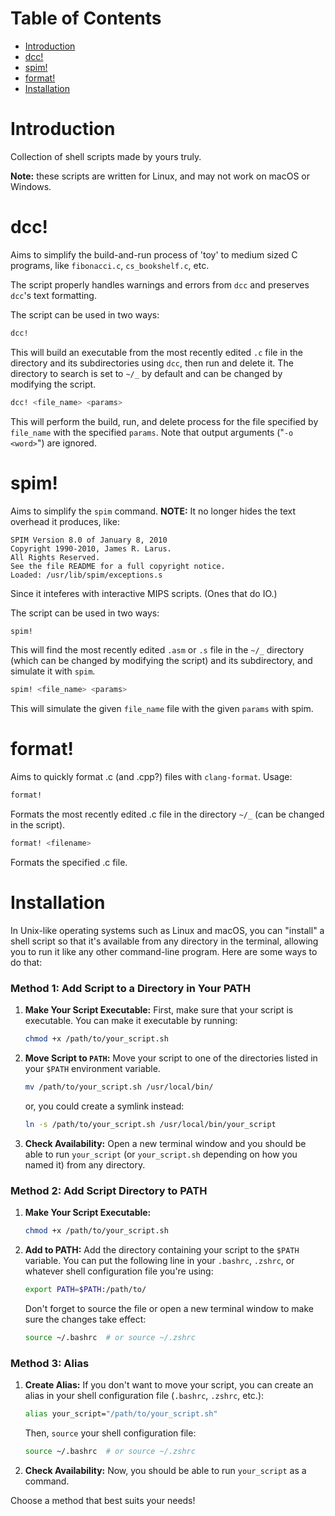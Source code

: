 # Table of Contents

- [Introduction](#introduction)
- [dcc!](#dcc)
- [spim!](#spim)
- [format!](#format)
- [Installation](#installation)


# Introduction
Collection of shell scripts made by yours truly. 

**Note:** these scripts are written for Linux, and may not work on macOS or Windows.


# dcc!
Aims to simplify the build-and-run process of 'toy' to medium sized C programs, like `fibonacci.c`, `cs_bookshelf.c`, etc. 

The script properly handles warnings and errors from `dcc` and preserves `dcc`'s text formatting.

The script can be used in two ways:

```bash
dcc!
```
This will build an executable from the most recently edited `.c` file in the directory and its subdirectories using `dcc`, then run and delete it. The directory to search is set to `~/_` by default and can be changed by modifying the script. 

```bash
dcc! <file_name> <params>
```
This will perform the build, run, and delete process for the file specified by `file_name` with the specified `params`. Note that output arguments ("`-o <word>`") are ignored.






# spim!
Aims to simplify the `spim` command. 
**NOTE:** It no longer hides the text overhead it produces, like:
```
SPIM Version 8.0 of January 8, 2010
Copyright 1990-2010, James R. Larus.
All Rights Reserved.
See the file README for a full copyright notice.
Loaded: /usr/lib/spim/exceptions.s
```
Since it inteferes with interactive MIPS scripts. (Ones that do IO.)

The script can be used in two ways:
```bash
spim!
```
This will find the most recently edited `.asm` or `.s` file in the `~/_` directory (which can be changed by modifying the script) and its subdirectory, and simulate it with `spim`.

```bash
spim! <file_name> <params>
```
This will simulate the given `file_name` file with the given `params` with spim.





# format!
Aims to quickly format .c (and .cpp?) files with `clang-format`. Usage:
```bash
format!
```
Formats the most recently edited .c file in the directory `~/_` (can be changed in the script).

```bash
format! <filename>
```
Formats the specified .c file.






# Installation

In Unix-like operating systems such as Linux and macOS, you can "install" a shell script so that it's available from any directory in the terminal, allowing you to run it like any other command-line program. Here are some ways to do that:

### Method 1: Add Script to a Directory in Your PATH

1. **Make Your Script Executable:** First, make sure that your script is executable. You can make it executable by running:
    ```bash
    chmod +x /path/to/your_script.sh
    ```

2. **Move Script to `PATH`:** Move your script to one of the directories listed in your `$PATH` environment variable.
    ```bash
    mv /path/to/your_script.sh /usr/local/bin/
    ```
   or, you could create a symlink instead:
    ```bash
    ln -s /path/to/your_script.sh /usr/local/bin/your_script
    ```
   
3. **Check Availability:** Open a new terminal window and you should be able to run `your_script` (or `your_script.sh` depending on how you named it) from any directory.

### Method 2: Add Script Directory to PATH

1. **Make Your Script Executable:**
    ```bash
    chmod +x /path/to/your_script.sh
    ```

2. **Add to PATH:** Add the directory containing your script to the `$PATH` variable. You can put the following line in your `.bashrc`, `.zshrc`, or whatever shell configuration file you're using:
    ```bash
    export PATH=$PATH:/path/to/
    ```
   Don't forget to source the file or open a new terminal window to make sure the changes take effect:
    ```bash
    source ~/.bashrc  # or source ~/.zshrc
    ```

### Method 3: Alias

1. **Create Alias:** If you don't want to move your script, you can create an alias in your shell configuration file (`.bashrc`, `.zshrc`, etc.):
    ```bash
    alias your_script="/path/to/your_script.sh"
    ```
   Then, `source` your shell configuration file:
    ```bash
    source ~/.bashrc  # or source ~/.zshrc
    ```

2. **Check Availability:** Now, you should be able to run `your_script` as a command.

Choose a method that best suits your needs!
